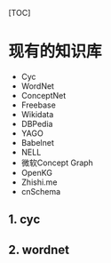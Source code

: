 [TOC]

# 现有的知识库

- Cyc
- WordNet
- ConceptNet
- Freebase
- Wikidata
- DBPedia
- YAGO
- Babelnet
- NELL
- 微软Concept Graph
- OpenKG
- Zhishi.me
- cnSchema

## 1. cyc

## 2. wordnet
